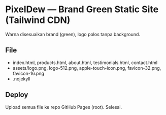 # PixelDew — Brand Green Static Site (Tailwind CDN)
Warna disesuaikan brand (green), logo polos tanpa background.

## File
- index.html, products.html, about.html, testimonials.html, contact.html
- assets/logo.png, logo-512.png, apple-touch-icon.png, favicon-32.png, favicon-16.png
- .nojekyll

## Deploy
Upload semua file ke repo GitHub Pages (root). Selesai.

